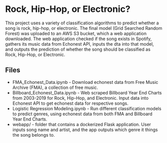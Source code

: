 # Rock, Hip-Hop, or Electronic?

This project uses a variety of classification algorithms to predict whether a song is rock, hip-hop, or electronic. 
The final model (Grid Searched Random Forest) was uploaded to an AWS S3 bucket, which a web application downloaded. The web application checked if the song exists in Spotify, gathers its music data from Echonest API, inputs the dta into that model, and outputs the prediction of whether the song should be classified as Rock, Hip-Hop, or Electronic. 

## Files 

* FMA_Echonest_Data.ipynb - Download echonest data from Free Music Archive (FMA), a collection of free music. 
* Billboard_Echonest_Data.ipynb - Web scraped Billboard Year End Charts from 2003-2019 for Rock, Hip-Hop, and Electronic. Input data into Echonest API to get echonest data for respective songs.
* Logistic Regression Modeling.ipynb - Run different classification models to predict genres, using echonest data from both FMA and Billboard Year End Charts. 
* webapp/ - folder that contains a dockerized Flask application. User inputs song name and artist, and the app outputs which genre it things the song belongs to.


